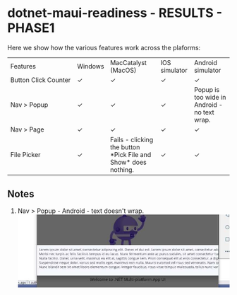 # dotnet-maui-readiness - RESULTS - PHASE1

Here we show how the various features work across the plaforms:

<table>
<tbody>
<!-- U+2713 is a Tick mark -->
<tr>
  <td width="30%">Features</td>
  <td>Windows</td>
  <td>MacCatalyst (MacOS)</td>
  <td>IOS simulator</td>
  <td>Android simulator</td>
</tr>
<tr>
    <td>Button Click Counter</td>
    <td>&#x2713;</td>
    <td>&#x2713;</td>
    <td>&#x2713;</td>
    <td>&#x2713;</td>
</tr>
<tr>
    <td>Nav > Popup</td>
    <td>&#x2713;</td>
    <td>&#x2713;</td>
    <td>&#x2713;</td>
    <td>Popup is too wide in Android - no text wrap.</td>
</tr>
<tr>
    <td>Nav > Page</td>
    <td>&#x2713;</td>
    <td>&#x2713;</td>
    <td>&#x2713;</td>
    <td>&#x2713;</td>
</tr>
<tr>
    <td>File Picker</td>
    <td>&#x2713;</td>
    <td>Fails - clicking the button *Pick File and Show* does nothing.</td>
    <td>&#x2713;</td>
    <td>&#x2713;</td>
</tr>
</tbody>
</table>

## Notes

  1. Nav > Popup - Android - text doesn't wrap.  
     <img src="documentation/images/phase1-android-popup-issue.jpg" />